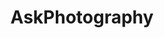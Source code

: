 ---
title: AskPhotography
crosslinks:
- photography
- analog
- photoclass2017
- photomarket
- EarthPorn
- postprocessing
- WeddingPhotography
- LandscapeAstro
- M43
- astrophotography
- Cameras
- AmateurPhotography
- macro
- planetarysociety
- Lightroom
- techsupportmacgyver
- Monitors
- weddingplanning
- videography
- xkcd
---